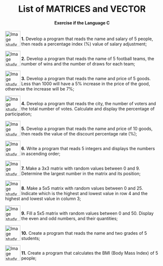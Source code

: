 <h1 align="center">List of MATRICES and VECTOR</h1>
<h4 align="center">Exercise if the Language <strong>C</strong></h4>

<p><img src="https://i.pinimg.com/originals/06/a4/02/06a40213ba023729f4957e9882cb4492.gif" width="50px" align="left" alt="Image study"><br><strong>1.</strong> Develop a program that reads the name and salary of 5 people, then reads a percentage index (%) value of salary adjustment;</p>
<p><img src="https://i.pinimg.com/originals/06/a4/02/06a40213ba023729f4957e9882cb4492.gif" width="50px" align="left" alt="Image study"><br><strong>2.</strong> Develop a program that reads the name of 5 football teams, the number of wins and the number of draws for each team;</p>
<p><img src="https://i.pinimg.com/originals/06/a4/02/06a40213ba023729f4957e9882cb4492.gif" width="50px" align="left" alt="Image study"><br><strong>3.</strong> Develop a program that reads the name and price of 5 goods. Less than 1000 will have a 5% increase in the price of the good, otherwise the increase will be 7%;</p>
<p><img src="https://i.pinimg.com/originals/06/a4/02/06a40213ba023729f4957e9882cb4492.gif" width="50px" align="left" alt="Image study"><br><strong>4.</strong> Develop a program that reads the city, the number of voters and the total number of votes. Calculate and display the percentage of participation;</p>
<p><img src="https://i.pinimg.com/originals/06/a4/02/06a40213ba023729f4957e9882cb4492.gif" width="50px" align="left" alt="Image study"><br><strong>5.</strong> Develop a program that reads the name and price of 10 goods, then reads the value of the discount percentage rate (%);</p>
<p><img src="https://i.pinimg.com/originals/06/a4/02/06a40213ba023729f4957e9882cb4492.gif" width="50px" align="left" alt="Image study"><br><strong>6.</strong> Write a program that reads 5 integers and displays the numbers in ascending order;</p>
<p><img src="https://i.pinimg.com/originals/06/a4/02/06a40213ba023729f4957e9882cb4492.gif" width="50px" align="left" alt="Image study"><br><strong>7.</strong> Make a 3x3 matrix with random values between 0 and 9. Determine the largest number in the matrix and its position;</p>
<p><img src="https://i.pinimg.com/originals/06/a4/02/06a40213ba023729f4957e9882cb4492.gif" width="50px" align="left" alt="Image study"><br><strong>8.</strong> Make a 5x5 matrix with random values between 0 and 25. Indicate which is the highest and lowest value in row 4 and the highest and lowest value in column 3;</p>
<p><img src="https://i.pinimg.com/originals/06/a4/02/06a40213ba023729f4957e9882cb4492.gif" width="50px" align="left" alt="Image study"><br><strong>9.</strong> Fill a 5x5 matrix with random values between 0 and 50. Display the even and odd numbers, and their quantities;</p>
<p><img src="https://i.pinimg.com/originals/06/a4/02/06a40213ba023729f4957e9882cb4492.gif" width="50px" align="left" alt="Image study"><br><strong>10.</strong> Create a program that reads the name and two grades of 5 students;</p>
<p><img src="https://i.pinimg.com/originals/06/a4/02/06a40213ba023729f4957e9882cb4492.gif" width="50px" align="left" alt="Image study"><br><strong>11.</strong> Create a program that calculates the BMI (Body Mass Index) of 5 people;</p>


